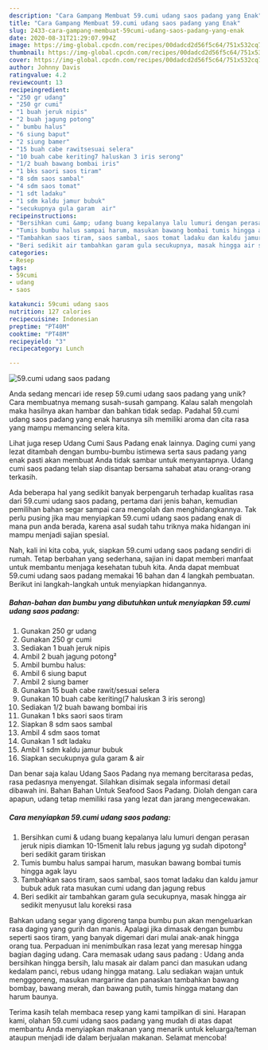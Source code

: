 ```yaml
---
description: "Cara Gampang Membuat 59.cumi udang saos padang yang Enak"
title: "Cara Gampang Membuat 59.cumi udang saos padang yang Enak"
slug: 2433-cara-gampang-membuat-59cumi-udang-saos-padang-yang-enak
date: 2020-08-31T21:29:07.994Z
image: https://img-global.cpcdn.com/recipes/00dadcd2d56f5c64/751x532cq70/59cumi-udang-saos-padang-foto-resep-utama.jpg
thumbnail: https://img-global.cpcdn.com/recipes/00dadcd2d56f5c64/751x532cq70/59cumi-udang-saos-padang-foto-resep-utama.jpg
cover: https://img-global.cpcdn.com/recipes/00dadcd2d56f5c64/751x532cq70/59cumi-udang-saos-padang-foto-resep-utama.jpg
author: Johnny Davis
ratingvalue: 4.2
reviewcount: 13
recipeingredient:
- "250 gr udang"
- "250 gr cumi"
- "1 buah jeruk nipis"
- "2 buah jagung potong"
- " bumbu halus"
- "6 siung baput"
- "2 siung bamer"
- "15 buah cabe rawitsesuai selera"
- "10 buah cabe keriting7 haluskan 3 iris serong"
- "1/2 buah bawang bombai iris"
- "1 bks saori saos tiram"
- "8 sdm saos sambal"
- "4 sdm saos tomat"
- "1 sdt ladaku"
- "1 sdm kaldu jamur bubuk"
- "secukupnya gula garam  air"
recipeinstructions:
- "Bersihkan cumi &amp; udang buang kepalanya lalu lumuri dengan perasan jeruk nipis diamkan 10-15menit lalu rebus jagung yg sudah dipotong² beri sedikit garam tiriskan"
- "Tumis bumbu halus sampai harum, masukan bawang bombai tumis hingga agak layu"
- "Tambahkan saos tiram, saos sambal, saos tomat ladaku dan kaldu jamur bubuk aduk rata masukan cumi udang dan jagung rebus"
- "Beri sedikit air tambahkan garam gula secukupnya, masak hingga air sedikit menyusut lalu koreksi rasa"
categories:
- Resep
tags:
- 59cumi
- udang
- saos

katakunci: 59cumi udang saos 
nutrition: 127 calories
recipecuisine: Indonesian
preptime: "PT40M"
cooktime: "PT48M"
recipeyield: "3"
recipecategory: Lunch

---
```



![59.cumi udang saos padang](https://img-global.cpcdn.com/recipes/00dadcd2d56f5c64/751x532cq70/59cumi-udang-saos-padang-foto-resep-utama.jpg)

Anda sedang mencari ide resep 59.cumi udang saos padang yang unik? Cara membuatnya memang susah-susah gampang. Kalau salah mengolah maka hasilnya akan hambar dan bahkan tidak sedap. Padahal 59.cumi udang saos padang yang enak harusnya sih memiliki aroma dan cita rasa yang mampu memancing selera kita.

Lihat juga resep Udang Cumi Saus Padang enak lainnya. Daging cumi yang lezat ditambah dengan bumbu-bumbu istimewa serta saus padang yang enak pasti akan membuat Anda tidak sambar untuk menyantapnya. Udang cumi saos padang telah siap disantap bersama sahabat atau orang-orang terkasih.

Ada beberapa hal yang sedikit banyak berpengaruh terhadap kualitas rasa dari 59.cumi udang saos padang, pertama dari jenis bahan, kemudian pemilihan bahan segar sampai cara mengolah dan menghidangkannya. Tak perlu pusing jika mau menyiapkan 59.cumi udang saos padang enak di mana pun anda berada, karena asal sudah tahu triknya maka hidangan ini mampu menjadi sajian spesial.


Nah, kali ini kita coba, yuk, siapkan 59.cumi udang saos padang sendiri di rumah. Tetap berbahan yang sederhana, sajian ini dapat memberi manfaat untuk membantu menjaga kesehatan tubuh kita. Anda dapat membuat 59.cumi udang saos padang memakai 16 bahan dan 4 langkah pembuatan. Berikut ini langkah-langkah untuk menyiapkan hidangannya.

<!--inarticleads1-->

##### Bahan-bahan dan bumbu yang dibutuhkan untuk menyiapkan 59.cumi udang saos padang:

1. Gunakan 250 gr udang
1. Gunakan 250 gr cumi
1. Sediakan 1 buah jeruk nipis
1. Ambil 2 buah jagung potong²
1. Ambil  bumbu halus:
1. Ambil 6 siung baput
1. Ambil 2 siung bamer
1. Gunakan 15 buah cabe rawit/sesuai selera
1. Gunakan 10 buah cabe keriting(7 haluskan 3 iris serong)
1. Sediakan 1/2 buah bawang bombai iris
1. Gunakan 1 bks saori saos tiram
1. Siapkan 8 sdm saos sambal
1. Ambil 4 sdm saos tomat
1. Gunakan 1 sdt ladaku
1. Ambil 1 sdm kaldu jamur bubuk
1. Siapkan secukupnya gula garam &amp; air


Dan benar saja kalau Udang Saos Padang nya memang bercitarasa pedas, rasa pedasnya menyengat. Silahkan disimak segala informasi detail dibawah ini. Bahan Bahan Untuk Seafood Saos Padang. Diolah dengan cara apapun, udang tetap memiliki rasa yang lezat dan jarang mengecewakan. 

<!--inarticleads2-->

##### Cara menyiapkan 59.cumi udang saos padang:

1. Bersihkan cumi &amp; udang buang kepalanya lalu lumuri dengan perasan jeruk nipis diamkan 10-15menit lalu rebus jagung yg sudah dipotong² beri sedikit garam tiriskan
1. Tumis bumbu halus sampai harum, masukan bawang bombai tumis hingga agak layu
1. Tambahkan saos tiram, saos sambal, saos tomat ladaku dan kaldu jamur bubuk aduk rata masukan cumi udang dan jagung rebus
1. Beri sedikit air tambahkan garam gula secukupnya, masak hingga air sedikit menyusut lalu koreksi rasa


Bahkan udang segar yang digoreng tanpa bumbu pun akan mengeluarkan rasa daging yang gurih dan manis. Apalagi jika dimasak dengan bumbu seperti saos tiram, yang banyak digemari dari mulai anak-anak hingga orang tua. Perpaduan ini menimbulkan rasa lezat yang meresap hingga bagian daging udang. Cara memasak udang saus padang : Udang anda bersihkan hingga bersih, lalu masak air dalam panci dan masukan udang kedalam panci, rebus udang hingga matang. Lalu sediakan wajan untuk mengggoreng, masukan margarine dan panaskan tambahkan bawang bombay, bawang merah, dan bawang putih, tumis hingga matang dan harum baunya. 

Terima kasih telah membaca resep yang kami tampilkan di sini. Harapan kami, olahan 59.cumi udang saos padang yang mudah di atas dapat membantu Anda menyiapkan makanan yang menarik untuk keluarga/teman ataupun menjadi ide dalam berjualan makanan. Selamat mencoba!
